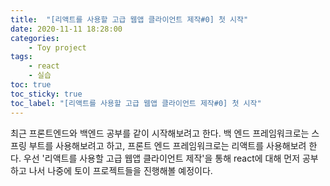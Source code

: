 ```yaml
---
title:  "[리액트를 사용할 고급 웹앱 클라이언트 제작#0] 첫 시작"
date: 2020-11-11 18:28:00
categories:
    - Toy project
tags:
    - react
    - 실습
toc: true
toc_sticky: true
toc_label: "[리액트를 사용할 고급 웹앱 클라이언트 제작#0] 첫 시작"
---
```


최근 프론트엔드와 백엔드 공부를 같이 시작해보려고 한다.
백 엔드 프레임워크로는 스프링 부트를 사용해보려고 하고, 프론트 엔드 프레임워크로는 리액트를 사용해보려 한다.
우선 '리액트를 사용할 고급 웹앱 클라이언트 제작'을 통해 react에 대해 먼저 공부하고 나서 나중에 토이 프로젝트들을 진행해볼 예정이다.
